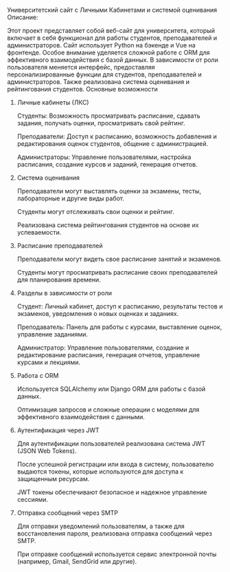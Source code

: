 Университетский сайт с Личными Кабинетами и системой оценивания
Описание:

Этот проект представляет собой веб-сайт для университета, который включает в себя функционал для работы студентов, преподавателей и администраторов. Сайт использует Python на бэкенде и Vue на фронтенде. Особое внимание уделяется сложной работе с ORM для эффективного взаимодействия с базой данных. В зависимости от роли пользователя меняется интерфейс, предоставляя персонализированные функции для студентов, преподавателей и администраторов. Также реализована система оценивания и рейтингования студентов.
Основные возможности
1. Личные кабинеты (ЛКС)

    Студенты: Возможность просматривать расписание, сдавать задания, получать оценки, просматривать свой рейтинг.

    Преподаватели: Доступ к расписанию, возможность добавления и редактирования оценок студентов, общение с администрацией.

    Администраторы: Управление пользователями, настройка расписания, создание курсов и заданий, генерация отчетов.

2. Система оценивания

    Преподаватели могут выставлять оценки за экзамены, тесты, лабораторные и другие виды работ.

    Студенты могут отслеживать свои оценки и рейтинг.

    Реализована система рейтингования студентов на основе их успеваемости.

3. Расписание преподавателей

    Преподаватели могут видеть свое расписание занятий и экзаменов.

    Студенты могут просматривать расписание своих преподавателей для планирования времени.

4. Разделы в зависимости от роли

    Студент: Личный кабинет, доступ к расписанию, результаты тестов и экзаменов, уведомления о новых оценках и заданиях.

    Преподаватель: Панель для работы с курсами, выставление оценок, управление заданиями.

    Администратор: Управление пользователями, создание и редактирование расписания, генерация отчетов, управление курсами и лекциями.

5. Работа с ORM

    Используется SQLAlchemy или Django ORM для работы с базой данных.

    Оптимизация запросов и сложные операции с моделями для эффективного взаимодействия с данными.
6. Аутентификация через JWT

    Для аутентификации пользователей реализована система JWT (JSON Web Tokens).

    После успешной регистрации или входа в систему, пользователю выдаются токены, которые используются для доступа к защищенным ресурсам.

    JWT токены обеспечивают безопасное и надежное управление сессиями.

7. Отправка сообщений через SMTP

    Для отправки уведомлений пользователям, а также для восстановления пароля, реализована отправка сообщений через SMTP.

    При отправке сообщений используется сервис электронной почты (например, Gmail, SendGrid или другие).
